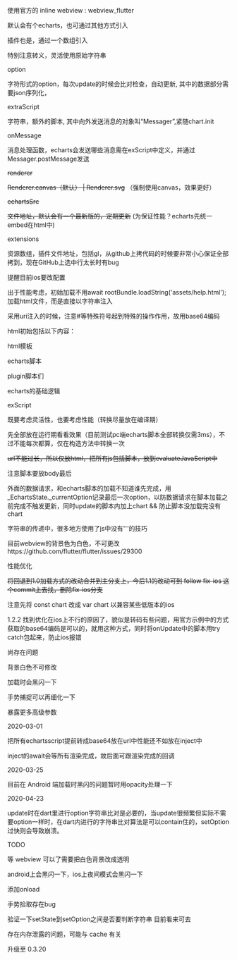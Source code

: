 使用官方的 inline webview : webview_flutter

默认会有个echarts，也可通过其他方式引入

插件也是，通过一个数组引入



特别注意转义，灵活使用原始字符串

option

字符形式的option，每次update的时候会比对检查，自动更新, 其中的数据部分需要json序列化，

extraScript

字符串，额外的脚本, 其中向外发送消息的对象叫“Messager”,紧随chart.init

onMessage

消息处理函数，echarts会发送哪些消息需在exScript中定义，并通过Messager.postMessage发送

~~renderer~~

~~Renderer.canvas（默认） | Renderer.svg~~ （强制使用canvas，效果更好）

~~echartsSrc~~

~~文件地址，默认会有一个最新版的，定期更新~~   (为保证性能？echarts先统一embed在html中)

extensions

资源数组，插件文件地址，包括gl，从github上拷代码的时候要非常小心保证全部拷到，现在GitHub上选中行太长时有bug

提醒目前ios要改配置



出于性能考虑，初始加载不用await rootBundle.loadString('assets/help.html');加载html文件，而是直接以字符串注入

采用uri注入的时候，注意#等特殊符号起到特殊的操作作用，故用base64编码



html初始包括以下内容：

html模板

echarts脚本

plugin脚本们

echarts的基础逻辑

exScript

既要考虑灵活性，也要考虑性能（转换尽量放在编译期）

先全部放在运行期看看效果（目前测试pc端echarts脚本全部转换仅需3ms），不过不能每次都算，仅在构造方法中转换一次

~~url不能过长，所以仅放html，把所有js包括脚本，放到evaluateJavaScript中~~

注意脚本要放body最后



外面的数据请求，和echarts脚本的加载不知道谁先完成，用\_EchartsState.\_currentOption记录最后一次option，以防数据请求在脚本加载之前完成不触发更新，同时update的脚本内加上chart && 防止脚本没加载完没有chart

字符串的传递中，很多地方使用了js中没有'''的技巧



目前webview的背景色为白色，不可更改https://github.com/flutter/flutter/issues/29300



性能优化

~~将回退到1.0加载方式的改动合并到主分支上，今后1.1的改动可到 follow fix-ios 这个commit上去找，删除fix-ios分支~~

注意先将 const chart 改成 var chart 以兼容某些低版本的ios

1.2.2 找到优化在ios上不行的原因了，貌似是转码有些问题，用官方示例中的方式获取的base64编码是可以的，就用这种方式，同时将onUpdate中的脚本用try catch包起来，防止ios报错



尚存在问题

背景白色不可修改

加载时会黑闪一下

手势捕捉可以再细化一下

暴露更多高级参数



2020-03-01

把所有echartsscript提前转成base64放在url中性能还不如放在inject中

inject的await会等所有渲染完成，故后面可跟渲染完成的回调

2020-03-25

目前在 Android 端加载时黑闪的问题暂时用opacity处理一下



2020-04-23

update时在dart里进行option字符串比对是必要的，当update很频繁但实际不需要option一样时，在dart内进行的字符串比对算法是可以contain住的，setOption过快则会导致崩溃。



TODO

等 webview 可以了需要把白色背景改成透明

android上会黑闪一下，ios上夜间模式会黑闪一下



添加onload

手势拾取存在bug

验证一下setState到setOption之间是否要判断字符串    目前看来可去

存在内存泄露的问题，可能与 cache 有关

升级至 0.3.20